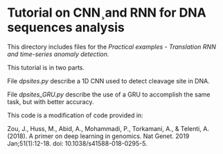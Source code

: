 Tutorial on CNN¸and RNN for DNA sequences analysis
==================================================

This directory includes files for the *Practical examples - Translation RNN and time-series anomaly detection.*

This tutorial is in two parts.

File *dpsites.py* describe a 1D CNN used to detect cleavage site in DNA.

File *dpsites_GRU.py* describe the use of a GRU to accomplish the same task, but with better accuracy.

This code is a modification of code provided in:

Zou, J., Huss, M., Abid, A., Mohammadi, P., Torkamani, A., & Telenti, A. (2018). A primer on deep learning in genomics. Nat Genet. 2019 Jan;51(1):12-18. doi: 10.1038/s41588-018-0295-5.

